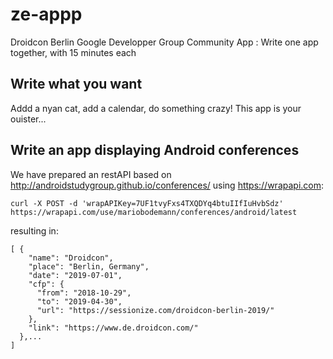 # ze-appp
Droidcon Berlin Google Developper Group Community App : Write one app together, with 15 minutes each

## Write what you want

Addd a nyan cat, add a calendar, do something crazy! This app is your ouister...

## Write an app displaying Android conferences

We have prepared an restAPI based on http://androidstudygroup.github.io/conferences/ using https://wrapapi.com:

```
curl -X POST -d 'wrapAPIKey=7UF1tvyFxs4TXQDYq4btuIIfIuHvbSdz' https://wrapapi.com/use/mariobodemann/conferences/android/latest
```

resulting in:

```
[ {
    "name": "Droidcon",
    "place": "Berlin, Germany",
    "date": "2019-07-01",
    "cfp": {
      "from": "2018-10-29",
      "to": "2019-04-30",
      "url": "https://sessionize.com/droidcon-berlin-2019/"
    },
    "link": "https://www.de.droidcon.com/"
  },...
]
```
